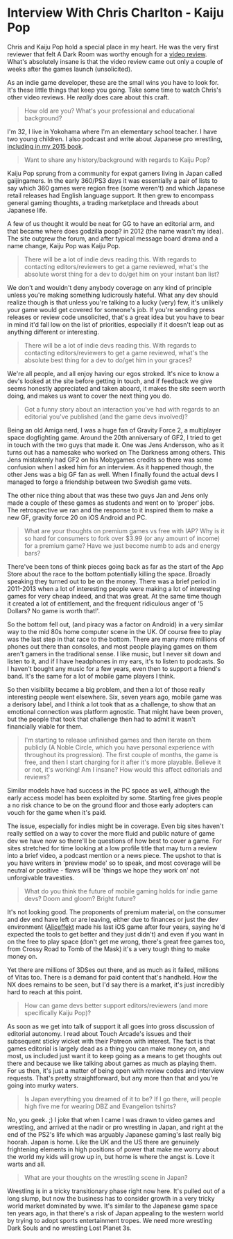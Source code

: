 # Interview With Chris Charlton - Kaiju Pop

Chris and Kaiju Pop hold a special place in my heart. He was the very
first reviewer that felt A Dark Room was worthy enough for a
[video review](https://www.youtube.com/watch?v=3W8MFBqgJKE). What's
absolutely insane is that the video review came out only a couple of
weeks after the games launch (unsolicited).

As an indie game developer, these are the small wins you have to look
for. It's these little things that keep you going. Take some time to
watch Chris's other video reviews. He _really_ does care about this craft.

>How old are you? What's your professional and educational background?

I'm 32, I live in Yokohama where I'm an elementary school teacher. I
have two young children. I also podcast and write about Japanese pro
wrestling, [including in my 2015 book](https://www.amazon.com/Lions-Pride-Turbulent-History-Wrestling/dp/4990865812).

>Want to share any history/background with regards to Kaiju Pop?

Kaiju Pop sprung from a community for expat gamers living in Japan
called gaijingamers. In the early 360/PS3 days it was essentially a
pair of lists to say which 360 games were region free (some weren't)
and which Japanese retail releases had English language support. It
then grew to encompass general gaming thoughts, a trading marketplace
and threads about Japanese life.

A few of us thought it would be neat for GG to have an editorial arm,
and that became where does godzilla poop? in 2012 (the name wasn't my
idea). The site outgrew the forum, and after typical message board
drama and a name change, Kaiju Pop was Kaiju Pop.

>There will be a lot of indie devs reading this. With regards to
>contacting editors/reviewers to get a game reviewed, what's the
>absolute worst thing for a dev to do/get him on your instant ban
>list?

We don't and wouldn't deny anybody coverage on any kind of principle
unless you're making something ludicrously hateful. What any dev
should realize though is that unless you're talking to a lucky (very)
few, it's unlikely your game would get covered for someone's job. If
you're sending press releases or review code unsolicited, that's a
great idea but you have to bear in mind it'd fall low on the list of
priorities, especially if it doesn't leap out as anything different or
interesting.

>There will be a lot of indie devs reading this. With regards to
>contacting editors/reviewers to get a game reviewed, what's the
>absolute best thing for a dev to do/get him in your graces?

We're all people, and all enjoy having our egos stroked. It's nice to
know a dev's looked at the site before getting in touch, and if
feedback we give seems honestly appreciated and taken aboard, it makes
the site seem worth doing, and makes us want to cover the next thing
you do.

>Got a funny story about an interaction you've had with regards to an
>editorial you've published (and the game devs involved)?

Being an old Amiga nerd, I was a huge fan of Gravity Force 2, a
multiplayer space dogfighting game. Around the 20th anniversary of
GF2, I tried to get in touch with the two guys that made it. One was
Jens Andersson, who as it turns out has a namesake who worked on The
Darkness among others. This Jens mistakenly had GF2 on his Mobygames
credits so there was some confusion when I asked him for an
interview. As it happened though, the other Jens was a big GF fan as
well. When I finally found the actual devs I managed to forge a
friendship between two Swedish game vets.

The other nice thing about that was these two guys Jan and Jens only
made a couple of these games as students and went on to 'proper'
jobs. The retrospective we ran and the response to it inspired them to
make a new GF, gravity force 20 on iOS Android and PC.

>What are your thoughts on premium games vs free with IAP? Why is it so
>hard for consumers to fork over $3.99 (or any amount of income) for a
>premium game? Have we just become numb to ads and energy bars?

There've been tons of think pieces going back as far as the start of
the App Store about the race to the bottom potentially killing the
space. Broadly speaking they turned out to be on the money. There was
a brief period in 2011-2013 when a lot of interesting people were
making a lot of interesting games for very cheap indeed, and that was
great. At the same time though it created a lot of entitlement, and
the frequent ridiculous anger of '5 Dollars? No game is worth that!'.

So the bottom fell out, (and piracy was a factor on Android) in a very
similar way to the mid 80s home computer scene in the UK. Of course
free to play was the last step in that race to the bottom. There are
many more millions of phones out there than consoles, and most people
playing games on them aren't gamers in the traditional sense. I like
music, but I never sit down and listen to it, and if I have headphones
in my ears, it's to listen to podcasts. So I haven't bought any music
for a few years, even then to support a friend's band. It's the same
for a lot of mobile game players I think.

So then visibility became a big problem, and then a lot of those
really interesting people went elsewhere. Six, seven years ago, mobile
game was a derisory label, and I think a lot took that as a challenge,
to show that an emotional connection was platform agnostic. That might
have been proven, but the people that took that challenge then had to
admit it wasn't financially viable for them.

>I'm starting to release unfinished games and then iterate on them
>publicly (A Noble Circle, which you have personal experience with
>throughout its progression). The first couple of months, the game is
>free, and then I start charging for it after it's more
>playable. Believe it or not, it's working! Am I insane? How would
>this affect editorials and reviews?

Similar models have had success in the PC space as well, although the
early access model has been exploited by some. Starting free gives
people a no risk chance to be on the ground floor and those early
adopters can vouch for the game when it's paid.

The issue, especially for indies might be in coverage. Even big sites
haven't really settled on a way to cover the more fluid and public
nature of game dev we have now so there'll be questions of how best to
cover a game. For sites stretched for time looking at a low profile
title that may turn a review into a brief video, a podcast mention or
a news piece. The upshot to that is you have writers in 'preview mode'
so to speak, and most coverage will be neutral or positive - flaws will
be 'things we hope they work on' not unforgivable travesties.

>What do you think the future of mobile gaming holds for indie game
>devs? Doom and gloom? Bright future?

It's not looking good. The proponents of premium material, on the
consumer and dev end have left or are leaving, either due to finances
or just the dev environment
([Aliceffekt](http://www.creativeapplications.net/openframeworks/experimental-mobile-apps-by-devine-aliceffect-lu-linvega/)
made his last iOS game after four years, saying he'd expected the
tools to get better and they just didn't) and even if you want in on
the free to play space (don't get me wrong, there's great free games
too, from Crossy Road to Tomb of the Mask) it's a very tough thing to
make money on.

Yet there are millions of 3DSes out there, and as much as it failed,
millions of Vitas too. There is a demand for paid content that's
handheld. How the NX does remains to be seen, but I'd say there is a
market, it's just incredibly hard to reach at this point.

>How can game devs better support editors/reviewers (and more
>specifically Kaiju Pop)?

As soon as we get into talk of support it all goes into gross
discussion of editorial autonomy. I read about Touch Arcade's issues
and their subsequent sticky wicket with their Patreon with
interest. The fact is that games editorial is largely dead as a thing
you can make money on, and most, us included just want it to keep
going as a means to get thoughts out there and because we like talking
about games as much as playing them. For us then, it's just a matter
of being open with review codes and interview requests. That's pretty
straightforward, but any more than that and you're going into murky
waters.

>Is Japan everything you dreamed of it to be? If I go there, will
>people high five me for wearing DBZ and Evangelion tshirts?

No, you geek. ;) I joke that when I came I was drawn to video games
and wrestling, and arrived at the nadir or pro wrestling in Japan, and
right at the end of the PS2's life which was arguably Japanese
gaming's last really big hoorah. Japan is home. Like the UK and the US
there are genuinely frightening elements in high positions of power
that make me worry about the world my kids will grow up in, but home
is where the angst is. Love it warts and all.

>What are your thoughts on the wrestling scene in Japan?

Wrestling is in a tricky transitionary phase right now here. It's
pulled out of a long slump, but now the business has to consider
growth in a very tricky world market dominated by wwe. It's similar to
the Japanese game space ten years ago, in that there's a risk of Japan
appealing to the western world by trying to adopt sports entertainment
tropes. We need more wrestling Dark Souls and no wrestling Lost Planet
3s.

